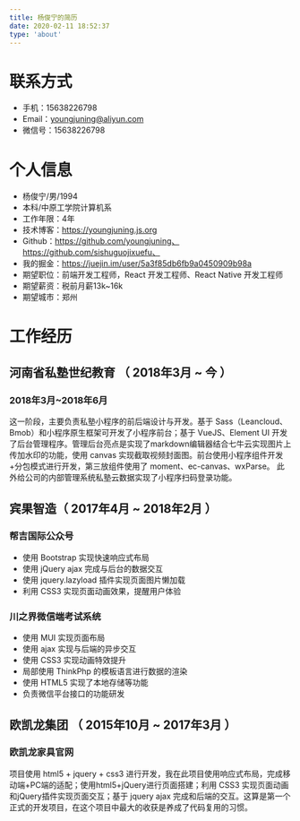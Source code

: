 ```yaml
---
title: 杨俊宁的简历
date: 2020-02-11 18:52:37
type: 'about'
---
```


# 联系方式

* 手机：15638226798
* Email：youngjuning@aliyun.com
* 微信号：15638226798

# 个人信息

* 杨俊宁/男/1994
* 本科/中原工学院计算机系
* 工作年限：4年
* 技术博客：https://youngjuning.js.org
* Github：https://github.com/youngjuning、https://github.com/sishuguojixuefu、
* 我的掘金：https://juejin.im/user/5a3f85db6fb9a0450909b98a
* 期望职位：前端开发工程师，React 开发工程师、React Native 开发工程师
* 期望薪资：税前月薪13k~16k
* 期望城市：郑州

# 工作经历

## 河南省私塾世纪教育 （ 2018年3月 ~ 今 ）

### 2018年3月~2018年6月

这一阶段，主要负责私塾小程序的前后端设计与开发。基于 Sass（Leancloud、Bmob）和小程序原生框架可开发了小程序前台；基于 VueJS、Element UI 开发了后台管理程序。管理后台亮点是实现了markdown编辑器结合七牛云实现图片上传加水印的功能，使用 canvas 实现截取视频封面图。前台使用小程序组件开发+分包模式进行开发，第三放组件使用了 moment、ec-canvas、wxParse。 此外给公司的内部管理系统私塾云数据实现了小程序扫码登录功能。

## 宾果智造（ 2017年4月 ~ 2018年2月 ）

### 帮吉国际公众号

- 使用 Bootstrap 实现快速响应式布局
- 使用 jQuery ajax 完成与后台的数据交互
- 使用 jquery.lazyload 插件实现页面图片懒加载
- 利用 CSS3 实现页面动画效果，提醒用户体验 

### 川之界微信端考试系统

- 使用 MUI 实现页面布局
- 使用 ajax 实现与后端的异步交互
- 使用 CSS3 实现动画特效提升
- 局部使用 ThinkPhp 的模板语言进行数据的渲染
- 使用 HTML5 实现了本地存储等功能
- 负责微信平台接口的功能研发

## 欧凯龙集团 （ 2015年10月 ~ 2017年3月 ）

### 欧凯龙家具官网

项目使用 html5 + jquery + css3 进行开发，我在此项目使用响应式布局，完成移动端+PC端的适配；使用html5+jQuery进行页面搭建；利用 CSS3 实现页面动画和jQuery插件实现页面交互；基于 jquery ajax 完成和后端的交互。这算是第一个正式的开发项目，在这个项目中最大的收获是养成了代码复用的习惯。
